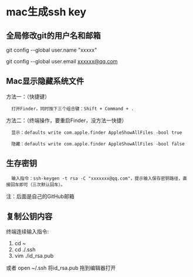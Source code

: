 # mac生成ssh key

## 全局修改git的用户名和邮箱

git config --global user.name "xxxxx" 

git config --global user.email xxxxxx@qq.com

## Mac显示隐藏系统文件

方法一：（快捷键）

      打开Finder，同时按下三个组合键：Shift + Command + . 

方法二：（终端操作，要重启Finder，没方法一快捷）

      显示：defaults write com.apple.finder AppleShowAllFiles -bool true 

      隐藏：defaults write com.apple.finder AppleShowAllFiles -bool false

## 生存密钥

      输入指令：ssh-keygen -t rsa -C "xxxxxxx@qq.com"，提示输入保存密钥路径，直接回车即可（三次默认回车）。

注：后面是自己的GitHub邮箱

## 复制公钥内容

终端连续输入指令:

 1.  cd ~
 2.  cd ./.ssh
 3.  vim ./id_rsa.pub

或者 open ~/.ssh  将id_rsa.pub 拖到编辑器打开 